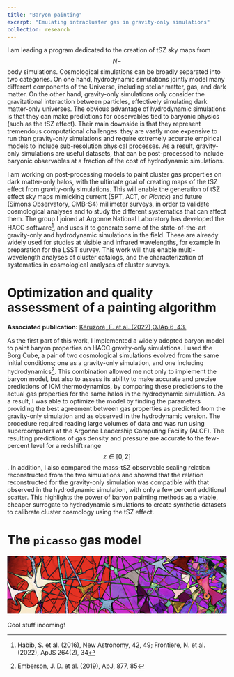 ```yaml
---
title: "Baryon painting"
excerpt: "Emulating intracluster gas in gravity-only simulations"
collection: research
---
```


I am leading a program dedicated to the creation of tSZ sky maps from $$N-$$body simulations.
Cosmological simulations can be broadly separated into two categories.
On one hand, hydrodynamic simulations jointly model many different components of the Universe, including stellar matter, gas, and dark matter.
On the other hand, gravity-only simulations only consider the gravitational interaction between particles, effectively simulating dark matter-only universes.
The obvious advantage of hydrodynamic simulations is that they can make predictions for observables tied to baryonic physics (such as the tSZ effect).
Their main downside is that they represent tremendous computational challenges: they are vastly more expensive to run than gravity-only simulations and require extremely accurate empirical models to include sub-resolution physical processes.
As a result, gravity-only simulations are useful datasets, that can be post-processed to include baryonic observables at a fraction of the cost of hydrodynamic simulations.

I am working on post-processing models to paint cluster gas properties on dark matter-only halos, with the ultimate goal of creating maps of the tSZ effect from gravity-only simulations.
This will enable the generation of tSZ effect sky maps mimicking current (SPT, ACT, or *Planck*) and future (Simons Observatory, CMB-S4) millimeter surveys, in order to validate cosmological analyses and to study the different systematics that can affect them.
The group I joined at Argonne National Laboratory has developed the HACC software[^1], and uses it to generate some of the state-of-the-art gravity-only and hydrodynamic simulations in the field.
These are already widely used for studies at visible and infrared wavelengths, for example in preparation for the LSST survey.
This work will thus enable multi-wavelength analyses of cluster catalogs, and the characterization of systematics in cosmological analyses of cluster surveys.

# Optimization and quality assessment of a painting algorithm

**Associated publication:** [Kéruzoré, F. et al. (2022),OJAp 6, 43.](https://ui.adsabs.harvard.edu/abs/2023OJAp....6E..43K/abstract)

As the first part of this work, I implemented a widely adopted baryon model to paint baryon properties on HACC gravity-only simulations.
I used the Borg Cube, a pair of two cosmological simulations evolved from the same initial conditions; one as a gravity-only simulation, and one including hydrodynamics[^2].
This combination allowed me not only to implement the baryon model, but also to assess its ability to make accurate and precise predictions of ICM thermodynamics, by comparing these predictions to the actual gas properties for the same halos in the hydrodynamic simulation.
As a result, I was able to optimize the model by finding the parameters providing the best agreement between gas properties as predicted from the gravity-only simulation and as observed in the hydrodynamic version.
The procedure required reading large volumes of data and was run using supercomputers at the Argonne Leadership Computing Facility (ALCF).
The resulting predictions of gas density and pressure are accurate to the few-percent level for a redshift range $$z \in [0, 2]$$.
In addition, I also compared the mass-tSZ observable scaling relation reconstructed from the two simulations and showed that the relation reconstructed for the gravity-only simulation was compatible with that observed in the hydrodynamic simulation, with only a few percent additional scatter.
This highlights the power of baryon painting methods as a viable, cheaper surrogate to hydrodynamic simulations to create synthetic datasets to calibrate cluster cosmology using the tSZ effect.

# The `picasso` gas model

![picasso banner](/images/picasso_header.png "picasso")

Cool stuff incoming!

[^1]: Habib, S. et al. (2016), New Astronomy, 42, 49; Frontiere, N. et al. (2022), ApJS 264(2), 34
[^2]: Emberson, J. D. et al. (2019), ApJ, 877, 85
